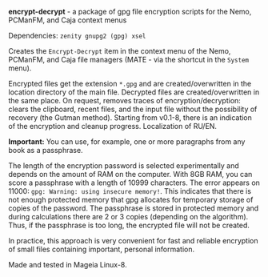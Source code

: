 **encrypt-decrypt** - a package of gpg file encryption scripts for the Nemo, PCManFM, and Caja context menus

Dependencies: `zenity gnupg2 (gpg) xsel`

Creates the `Encrypt-Decrypt` item in the context menu of the Nemo, PCManFM, and Caja file managers (MATE - via the shortcut in the `System` menu).

Encrypted files get the extension `*.gpg` and are created/overwritten in the location directory of the main file. Decrypted files are created/overwritten in the same place. On request, removes traces of encryption/decryption: clears the clipboard, recent files, and the input file without the possibility of recovery (the Gutman method). Starting from v0.1-8, there is an indication of the encryption and cleanup progress. Localization of RU/EN.

**Important:** You can use, for example, one or more paragraphs from any book as a passphrase.

The length of the encryption password is selected experimentally and depends on the amount of RAM on the computer. With 8GB RAM, you can score a passphrase with a length of 10999 characters. The error appears on 11000: `gpg: Warning: using insecure memory!`. This indicates that there is not enough protected memory that gpg allocates for temporary storage of copies of the password. The passphrase is stored in protected memory and during calculations there are 2 or 3 copies (depending on the algorithm). Thus, if the passphrase is too long, the encrypted file will not be created.

In practice, this approach is very convenient for fast and reliable encryption of small files containing important, personal information.

Made and tested in Mageia Linux-8.
